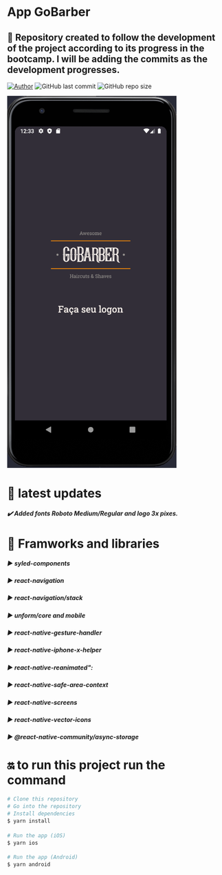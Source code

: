# App GoBarber

## :rocket: Repository created to follow the development of the project according to its progress in the bootcamp. I will be adding the commits as the development progresses.






[![Author](https://img.shields.io/badge/author-AntonioSilvaAzevedo-blue?style=plastic)](https://github.com/AntonioSilvaAzevedo)
![GitHub last commit](https://img.shields.io/github/last-commit/AntonioSilvaAzevedo/GoBarber---Front?style=plastic)
![GitHub repo size](https://img.shields.io/github/repo-size/AntonioSilvaAzevedo/GoBarber---Front?style=plastic)




![](.github/appgb.png)


# :eyes: latest updates

##### :heavy_check_mark: Added fonts Roboto Medium/Regular and logo 3x pixes.


# :blue_book: Framworks and libraries

##### :arrow_forward: syled-components
##### :arrow_forward: react-navigation
##### :arrow_forward: react-navigation/stack
##### :arrow_forward: unform/core and mobile
##### :arrow_forward: react-native-gesture-handler
##### :arrow_forward: react-native-iphone-x-helper
##### :arrow_forward: react-native-reanimated":
##### :arrow_forward: react-native-safe-area-context
##### :arrow_forward: react-native-screens
##### :arrow_forward: react-native-vector-icons
##### :arrow_forward: @react-native-community/async-storage

# :on: to run this project run the command
```bash
# Clone this repository
# Go into the repository
# Install dependencies
$ yarn install

# Run the app (iOS)
$ yarn ios

# Run the app (Android)
$ yarn android
```
